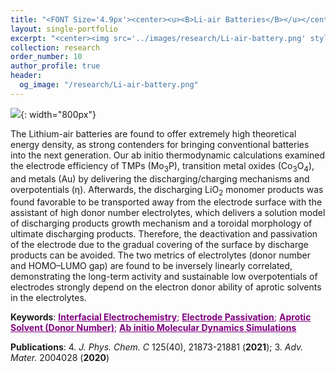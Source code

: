 ```yaml
---
title: "<FONT Size='4.9px'><center><u><B>Li-air Batteries</B></u></center></FONT>"
layout: single-portfolio
excerpt: "<center><img src='../images/research/Li-air-battery.png' style='width:200px;' alt=''></center>"
collection: research
order_number: 10
author_profile: true
header: 
  og_image: "/research/Li-air-battery.png"
---
```

![]({{site.baseurl}}/images/research/sub/Li-air-battery-sub.png){: width="800px"}

The Lithium-air batteries are found to offer extremely high theoretical energy density, as strong contenders for bringing conventional batteries into the next generation. Our ab initio thermodynamic calculations examined the electrode efficiency of TMPs (Mo<sub>3</sub>P), transition metal oxides (Co<sub>3</sub>O<sub>4</sub>), and metals (Au) by delivering the discharging/charging mechanisms and overpotentials (&#951;). Afterwards, the discharging LiO<sub>2</sub> monomer products was found favorable to be transported away from the electrode surface with the assistant of high donor number electrolytes, which delivers a solution model of discharging products growth mechanism and a toroidal morphology of ultimate discharging products. Therefore, the deactivation and passivation of the electrode due to the gradual covering of the surface by discharge products can be avoided. The two metrics of electrolytes (donor number and HOMO–LUMO gap) are found to be inversely linearly correlated, demonstrating the long-term activity and sustainable low overpotentials of electrodes strongly depend on the electron donor ability of aprotic solvents in the electrolytes.  

**Keywords**: <FONT Color='purple'><u><B>Interfacial Electrochemistry</B></u>; <u><B>Electrode Passivation</B></u>; <u><B>Aprotic Solvent (Donor Number)</B></u>; <u><B>Ab initio Molecular Dynamics Simulations</B></u></Font>

**Publications**: 
4. *J. Phys. Chem. C* 125(40), 21873-21881 (**2021**); 
3. *Adv. Mater.* 2004028 (**2020**)
